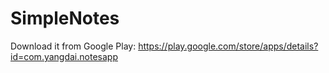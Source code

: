 # SimpleNotes
Download it from Google Play: https://play.google.com/store/apps/details?id=com.yangdai.notesapp

